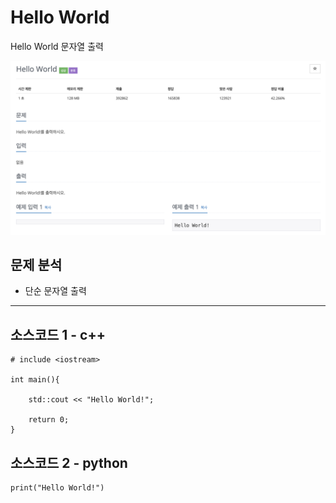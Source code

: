 # Hello World

Hello World 문자열 출력

![백준_2557.png](./img/백준_2557.png)

## 문제 분석
* 단순 문자열 출력

---

## 소스코드 1 - c++

~~~
# include <iostream>

int main(){

    std::cout << "Hello World!";

    return 0;
}

~~~

## 소스코드 2 - python

~~~
print("Hello World!")
~~~